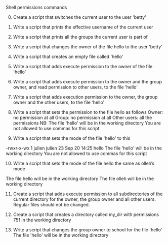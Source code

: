 Shell permissions commands

0. Create a script that switches the current user to the user 'betty'
1. Write a script that prints the effective username of the current user
2. Write a script that prints all the groups the current user is part of
3. Write a script that changes the owner of the file hello to the user 'betty'
4. Write a script that creates an empty file called 'hello'
5. Write a script that adds execute permission to the owner of the file 'hello'
6. Write a script that adds execute permission to the owner and the group owner, and read permission to other users, to the file 'hello'
7. Write a script that adds execution permission to the owner, the group owner and the other users, to the file 'hello'

8. Write a script that sets the permission to the file hello as follows 
Owner: no permission at all
Group: no permission at all
Other users: all the permissions
NB: The file 'hello' will be in the working directory You are not allowed to use commas for this script

9. Write a script that sets the mode of the file 'hello' to this

-rwxr-x-wx 1 julien julien 23 Sep 20 14:25 hello
The file 'hello' will be in the working directory
You are not allowed to use commas for this script

10. Write a script that sets the mode of the file hello the same as olleh’s mode

The file hello will be in the working directory
The file olleh will be in the working directory

11. Create a script that adds execute permission to all subdirectories of the current directory for the owner, the group owner and all other users. Regular files should not be changed.

12. Create a script that creates a directory called my_dir with permissions 751 in the working directory
13. Write a script that changes the group owner to school for the file 'hello'
The file 'hello' will be in the working directory
